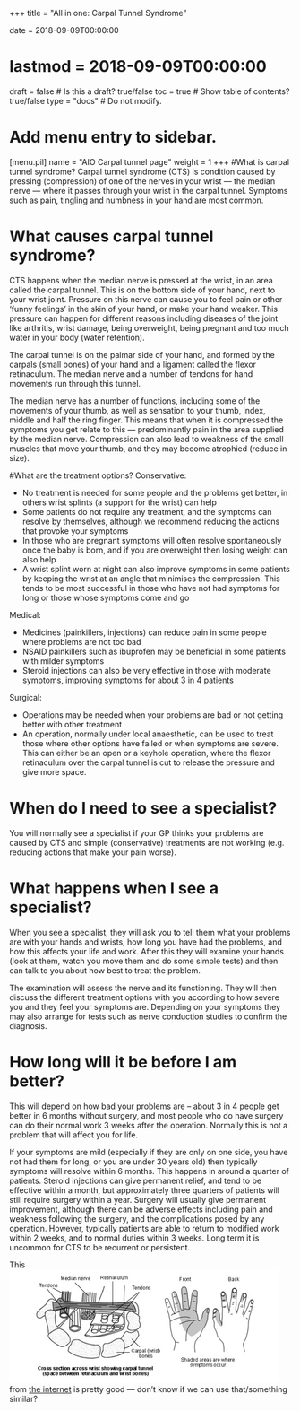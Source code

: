 +++
title = "All in one: Carpal Tunnel Syndrome"

date = 2018-09-09T00:00:00
# lastmod = 2018-09-09T00:00:00

draft = false  # Is this a draft? true/false
toc = true  # Show table of contents? true/false
type = "docs"  # Do not modify.

# Add menu entry to sidebar.
[menu.pil]
  name = "AIO Carpal tunnel page"
  weight = 1
+++
#What is carpal tunnel syndrome?
Carpal tunnel syndrome (CTS) is condition caused by pressing (compression) of one of the nerves in your wrist — the median nerve — where it passes through your wrist in the carpal tunnel.  Symptoms such as pain, tingling and numbness in your hand are most common.


# What causes carpal tunnel syndrome?
CTS happens when the median nerve is pressed at the wrist, in an area called the carpal tunnel.  This is on the bottom side of your hand, next to your wrist joint.  Pressure on this nerve can cause you to feel pain or other ‘funny feelings’ in the skin of your hand, or make your hand weaker. This pressure can happen for different reasons including diseases of the joint like arthritis, wrist damage, being overweight, being pregnant and too much water in your body (water retention).

The carpal tunnel is on the palmar side of your hand, and formed by the carpals (small bones) of your hand and a ligament called the flexor retinaculum.  The median nerve and a number of tendons for hand movements run through this tunnel.  

The median nerve has a number of functions, including some of the movements of your thumb, as well as sensation to your thumb, index, middle and half the ring finger. This means that when it is compressed the symptoms you get relate to this — predominantly pain in the area supplied by the median nerve.  Compression can also lead to weakness of the small muscles that move your thumb, and they may become atrophied (reduce in size).

#What are the treatment options?
Conservative:
*	No treatment is needed for some people and the problems get better, in others wrist splints (a support for the wrist) can help
*	Some patients do not require any treatment, and the symptoms can resolve by themselves, although we recommend reducing the actions that provoke your symptoms
*	In those who are pregnant symptoms will often resolve spontaneously once the baby is born, and if you are overweight then losing weight can also help
*	A wrist splint worn at night can also improve symptoms in some patients by keeping the wrist at an angle that minimises the compression.  This tends to be most successful in those who have not had symptoms for long or those whose symptoms come and go

Medical:
*	Medicines (painkillers, injections) can reduce pain in some people where problems are not too bad
*	NSAID painkillers such as ibuprofen may be beneficial in some patients with milder symptoms
*	Steroid injections can also be very effective in those with moderate symptoms, improving symptoms for about 3 in 4 patients

Surgical:
*	Operations may be needed when your problems are bad or not getting better with other treatment
*	An operation, normally under local anaesthetic, can be used to treat those where other options have failed or when symptoms are severe.  This can either be an open or a keyhole operation, where the flexor retinaculum over the carpal tunnel is cut to release the pressure and give more space.

# When do I need to see a specialist?
You will normally see a specialist if your GP thinks your problems are caused by CTS and simple (conservative) treatments are not working (e.g. reducing actions that make your pain worse).

# What happens when I see a specialist?
When you see a specialist, they will ask you to tell them what your problems are with your hands and wrists, how long you have had the problems, and how this affects your life and work.  After this they will examine your hands (look at them, watch you move them and do some simple tests) and then can talk to you about how best to treat the problem.

The examination will assess the nerve and its functioning.  They will then discuss the different treatment options with you according to how severe you and they feel your symptoms are.  Depending on your symptoms they may also arrange for tests such as nerve conduction studies to confirm the diagnosis.

# How long will it be before I am better?
This will depend on how bad your problems are – about 3 in 4 people get better in 6 months without surgery, and most people who do have surgery can do their normal work 3 weeks after the operation.  Normally this is not a problem that will affect you for life.

If your symptoms are mild (especially if they are only on one side, you have not had them for long, or you are under 30 years old) then typically symptoms will resolve within 6 months.  This happens in around a quarter of patients.  Steroid injections can give permanent relief, and tend to be effective within a month, but approximately three quarters of patients will still require surgery within a year.  Surgery will usually give permanent improvement, although there can be adverse effects including pain and weakness following the surgery, and the complications posed by any operation.  However, typically patients are able to return to modified work within 2 weeks, and to normal duties within 3 weeks.  Long term it is uncommon for CTS to be recurrent or persistent.

This ![picture](static/img/CTS.jpg) from [the internet](https://patient.info/health/carpal-tunnel-syndrome-leaflet) is pretty good — don’t know if we can use that/something similar?
